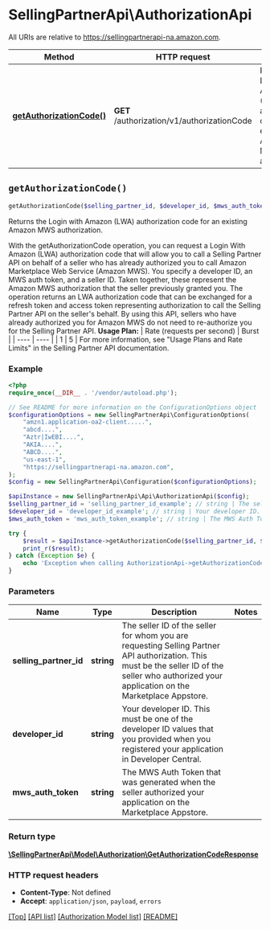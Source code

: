 # SellingPartnerApi\AuthorizationApi

All URIs are relative to https://sellingpartnerapi-na.amazon.com.

Method | HTTP request | Description
------------- | ------------- | -------------
[**getAuthorizationCode()**](AuthorizationApi.md#getAuthorizationCode) | **GET** /authorization/v1/authorizationCode | Returns the Login with Amazon (LWA) authorization code for an existing Amazon MWS authorization.


## `getAuthorizationCode()`

```php
getAuthorizationCode($selling_partner_id, $developer_id, $mws_auth_token): \SellingPartnerApi\Model\Authorization\GetAuthorizationCodeResponse
```

Returns the Login with Amazon (LWA) authorization code for an existing Amazon MWS authorization.

With the getAuthorizationCode operation, you can request a Login With Amazon (LWA) authorization code that will allow you to call a Selling Partner API on behalf of a seller who has already authorized you to call Amazon Marketplace Web Service (Amazon MWS). You specify a developer ID, an MWS auth token, and a seller ID. Taken together, these represent the Amazon MWS authorization that the seller previously granted you. The operation returns an LWA authorization code that can be exchanged for a refresh token and access token representing authorization to call the Selling Partner API on the seller's behalf. By using this API, sellers who have already authorized you for Amazon MWS do not need to re-authorize you for the Selling Partner API.  **Usage Plan:**  | Rate (requests per second) | Burst | | ---- | ---- | | 1 | 5 |  For more information, see \"Usage Plans and Rate Limits\" in the Selling Partner API documentation.

### Example

```php
<?php
require_once(__DIR__ . '/vendor/autoload.php');

// See README for more information on the ConfigurationOptions object
$configurationOptions = new SellingPartnerApi\ConfigurationOptions(
    "amzn1.application-oa2-client.....",
    "abcd....",
    "Aztr|IwEBI....",
    "AKIA....",
    "ABCD....",
    "us-east-1",
    "https://sellingpartnerapi-na.amazon.com",
);
$config = new SellingPartnerApi\Configuration($configurationOptions);

$apiInstance = new SellingPartnerApi\Api\AuthorizationApi($config);
$selling_partner_id = 'selling_partner_id_example'; // string | The seller ID of the seller for whom you are requesting Selling Partner API authorization. This must be the seller ID of the seller who authorized your application on the Marketplace Appstore.
$developer_id = 'developer_id_example'; // string | Your developer ID. This must be one of the developer ID values that you provided when you registered your application in Developer Central.
$mws_auth_token = 'mws_auth_token_example'; // string | The MWS Auth Token that was generated when the seller authorized your application on the Marketplace Appstore.

try {
    $result = $apiInstance->getAuthorizationCode($selling_partner_id, $developer_id, $mws_auth_token);
    print_r($result);
} catch (Exception $e) {
    echo 'Exception when calling AuthorizationApi->getAuthorizationCode: ', $e->getMessage(), PHP_EOL;
}
```

### Parameters

Name | Type | Description  | Notes
------------- | ------------- | ------------- | -------------
 **selling_partner_id** | **string**| The seller ID of the seller for whom you are requesting Selling Partner API authorization. This must be the seller ID of the seller who authorized your application on the Marketplace Appstore. |
 **developer_id** | **string**| Your developer ID. This must be one of the developer ID values that you provided when you registered your application in Developer Central. |
 **mws_auth_token** | **string**| The MWS Auth Token that was generated when the seller authorized your application on the Marketplace Appstore. |

### Return type

[**\SellingPartnerApi\Model\Authorization\GetAuthorizationCodeResponse**](../Model/Authorization/GetAuthorizationCodeResponse.md)

### HTTP request headers

- **Content-Type**: Not defined
- **Accept**: `application/json`, `payload`, `errors`

[[Top]](#) [[API list]](../)
[[Authorization Model list]](../Model/Authorization)
[[README]](../../README.md)
